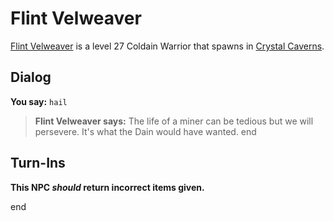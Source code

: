 # Flint Velweaver



[Flint Velweaver](/npc/121040) is a level 27 Coldain Warrior that spawns in [Crystal Caverns](/zone/121).



## Dialog

**You say:** `hail`



>**Flint Velweaver says:** The life of a miner can be tedious but we will persevere.  It's what the Dain would have wanted.
end



## Turn-Ins



**This NPC *should* return incorrect items given.**

end